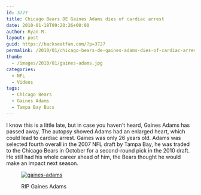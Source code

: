 ```yaml
---
id: 3727
title: Chicago Bears DE Gaines Adams dies of cardiac arrest
date: 2010-01-18T09:20:26+00:00
author: Ryan M.
layout: post
guid: https://backseatfan.com/?p=3727
permalink: /2010/01/chicago-bears-de-gaines-adams-dies-of-cardiac-arrest/
thumb:
  - /images/2010/01/gaines-adams.jpg
categories:
  - NFL
  - Videos
tags:
  - Chicago Bears
  - Gaines Adams
  - Tampa Bay Bucs
---
```


<div class="entry">
  <p>
  </p>

  <p>
    I know this is a little late, but in case you haven't heard, Gaines Adams has passed away. The autopsy showed Adams had an enlarged heart, which could lead to cardiac arrest. Gaines was only 26 years old. Adams was selected fourth overall in the 2007 NFL draft by Tampa Bay, he was traded to the Chicago Bears in October for a second-round pick in the 2010 draft. He still had his whole career ahead of him, the Bears thought he would make an impact next season.
  </p><figure id="attachment_3728" style="width: 438px" class="wp-caption alignnone">

  <a href="/images/2010/01/gaines-adams.jpg"><img class="size-full wp-image-3728 " title="gaines-adams" src="/images/2010/01/gaines-adams.jpg" alt="gaines-adams" width="438" height="259" srcset="/images/2010/01/gaines-adams.jpg 625w, /images/2010/01/gaines-adams-300x177.jpg 300w" sizes="(max-width: 438px) 100vw, 438px" /></a><figcaption class="wp-caption-text">RIP Gaines Adams</figcaption></figure>

  <p>
    <strong><br /> </strong>
  </p>
</div>

